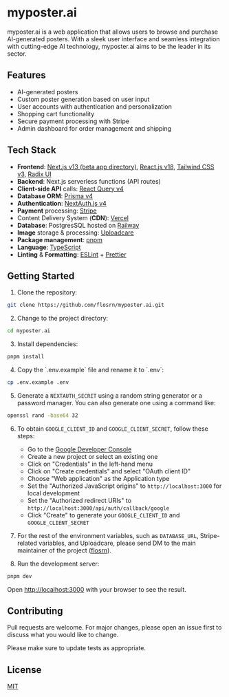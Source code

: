 # myposter.ai

myposter.ai is a web application that allows users to browse and purchase
AI-generated posters. With a sleek user interface and seamless integration with
cutting-edge AI technology, myposter.ai aims to be the leader in its sector.

## Features

- AI-generated posters
- Custom poster generation based on user input
- User accounts with authentication and personalization
- Shopping cart functionality
- Secure payment processing with Stripe
- Admin dashboard for order management and shipping

## Tech Stack

- **Frontend**: [Next.js v13 (beta app directory)](https://beta.nextjs.org/docs/getting-started), [React.js v18](https://react.dev/), [Tailwind CSS v3](https://tailwindcss.com/), [Radix UI](https://www.radix-ui.com/)
- **Backend**: Next.js serverless functions (API routes)
- **Client-side API** calls: [React Query v4](https://tanstack.com/query/latest/)
- **Database ORM**: [Prisma v4](https://www.prisma.io/)
- **Authentication**: [NextAuth.js v4](https://authjs.dev/)
- **Payment** processing: [Stripe](https://stripe.com/)
- Content Delivery System (**CDN**): [Vercel](https://vercel.com/)
- **Database**: PostgresSQL hosted on [Railway](https://railway.app/)
- **Image** storage & processing: [Uploadcare](https://uploadcare.com/)
- **Package management**: [pnpm](https://pnpm.io/)
- **Language**: [TypeScript](https://www.typescriptlang.org/)
- **Linting** & **Formatting**: [ESLint](https://eslint.org/) + [Prettier](https://prettier.io/)

## Getting Started

1. Clone the repository:

```bash
git clone https://github.com/flosrn/myposter.ai.git
```

2. Change to the project directory:
    
```bash
cd myposter.ai
```

3. Install dependencies:

```bash
pnpm install
```

4. Copy the \`.env.example\` file and rename it to \`.env\`:

```bash
cp .env.example .env
```

5. Generate a `NEXTAUTH_SECRET` using a random string generator or a password
   manager. You can also generate one using a command like:

```bash
openssl rand -base64 32
```

6. To obtain `GOOGLE_CLIENT_ID` and `GOOGLE_CLIENT_SECRET`, follow these steps:

    - Go to
      the [Google Developer Console](https://console.developers.google.com/)
    - Create a new project or select an existing one
    - Click on "Credentials" in the left-hand menu
    - Click on "Create credentials" and select "OAuth client ID"
    - Choose "Web application" as the Application type
    - Set the "Authorized JavaScript origins" to `http://localhost:3000` for
      local development
    - Set the "Authorized redirect URIs"
      to `http://localhost:3000/api/auth/callback/google`
    - Click "Create" to generate your `GOOGLE_CLIENT_ID`
      and `GOOGLE_CLIENT_SECRET`


7. For the rest of the environment variables, such as `DATABASE_URL`,
   Stripe-related variables, and Uploadcare, please send DM to the main maintainer
   of the project ([flosrn](https://github.com/flosrn)).


8. Run the development server:

```bash
pnpm dev
```

Open [http://localhost:3000](http://localhost:3000) with your browser to see the
result.

## Contributing

Pull requests are welcome. For major changes, please open an issue first to
discuss what you would like to change.

Please make sure to update tests as appropriate.

## License

[MIT](https://choosealicense.com/licenses/mit/)
